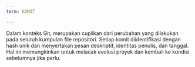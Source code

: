 ```yaml
---
term: KOMIT

---
```

Dalam konteks Git, merupakan cuplikan dari perubahan yang dilakukan pada seluruh kumpulan file repositori. Setiap komit diidentifikasi dengan hash unik dan menyertakan pesan deskriptif, identitas penulis, dan tanggal. Hal ini memungkinkan untuk melacak evolusi proyek dan kembali ke kondisi sebelumnya jika perlu.